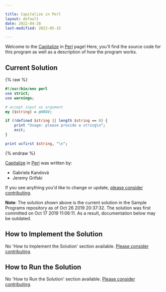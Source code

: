 ```yaml
---

title: Capitalize in Perl
layout: default
date: 2022-04-28
last-modified: 2022-05-15

---
```


Welcome to the [Capitalize](https://sampleprograms.io/projects/capitalize) in [Perl](https://sampleprograms.io/languages/perl) page! Here, you'll find the source code for this program as well as a description of how the program works.

## Current Solution

{% raw %}

```perl
#!/usr/bin/env perl
use strict;
use warnings;

# accept input as argument
my ($string) = @ARGV;

if (!defined $string || length $string == 0) {
	print "Usage: please provide a string\n";
	exit;
}

print ucfirst $string, "\n";
```

{% endraw %}

[Capitalize](https://sampleprograms.io/projects/capitalize) in [Perl](https://sampleprograms.io/languages/perl) was written by:

- Gabriela Kandová
- Jeremy Grifski

If you see anything you'd like to change or update, [please consider contributing](https://github.com/TheRenegadeCoder/sample-programs).

**Note**: The solution shown above is the current solution in the Sample Programs repository as of Oct 26 2019 20:37:32. The solution was first committed on Oct 17 2019 11:06:11. As a result, documentation below may be outdated.

## How to Implement the Solution

No 'How to Implement the Solution' section available. [Please consider contributing](https://github.com/TheRenegadeCoder/sample-programs-website).

## How to Run the Solution

No 'How to Run the Solution' section available. [Please consider contributing](https://github.com/TheRenegadeCoder/sample-programs-website).